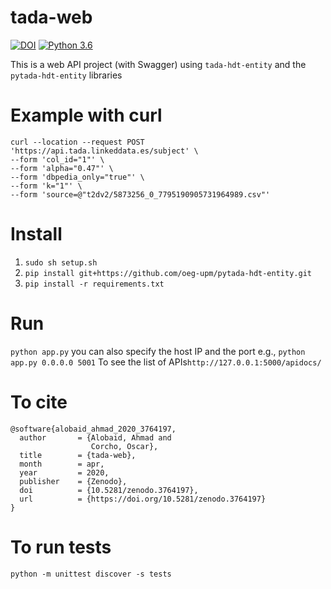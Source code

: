 # tada-web

[![DOI](https://zenodo.org/badge/DOI/10.5281/zenodo.3764197.svg)](https://doi.org/10.5281/zenodo.3764197)
[![Python 3.6](https://img.shields.io/badge/python-3.9-blue.svg)](https://www.python.org/downloads/release/python-390/)

This is a web API project (with Swagger) using `tada-hdt-entity` and the `pytada-hdt-entity` libraries

# Example with curl
```
curl --location --request POST 'https://api.tada.linkeddata.es/subject' \
--form 'col_id="1"' \
--form 'alpha="0.47"' \
--form 'dbpedia_only="true"' \
--form 'k="1"' \
--form 'source=@"t2dv2/5873256_0_7795190905731964989.csv"'
```

# Install
1. `sudo sh setup.sh`
2. `pip install git+https://github.com/oeg-upm/pytada-hdt-entity.git`
3. `pip install -r requirements.txt` 


# Run
`python app.py`
you can also specify the host IP and the port e.g., `python app.py 0.0.0.0 5001`
To see the list of APIs`http://127.0.0.1:5000/apidocs/`

# To cite
```
@software{alobaid_ahmad_2020_3764197,
  author       = {Alobaid, Ahmad and
                  Corcho, Oscar},
  title        = {tada-web},
  month        = apr,
  year         = 2020,
  publisher    = {Zenodo},
  doi          = {10.5281/zenodo.3764197},
  url          = {https://doi.org/10.5281/zenodo.3764197}
}
```


# To run tests
```
python -m unittest discover -s tests
```